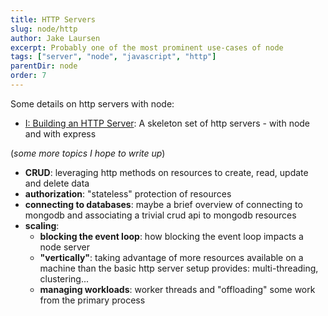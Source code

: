 ```yaml
---
title: HTTP Servers
slug: node/http
author: Jake Laursen
excerpt: Probably one of the most prominent use-cases of node
tags: ["server", "node", "javascript", "http"]
parentDir: node
order: 7
---
```



Some details on http servers with node:  

- [I: Building an HTTP Server](/node/http/intro): A skeleton set of http servers - with node and with express

(_some more topics I hope to write up_)
- **CRUD**: leveraging http methods on resources to create, read, update and delete data
- **authorization**: "stateless" protection of resources
- **connecting to databases**: maybe a brief overview of connecting to mongodb and associating a trivial crud api to mongodb resources
- **scaling**:
  - **blocking the event loop**: how blocking the event loop impacts a node server
  - **"vertically"**: taking advantage of more resources available on a machine than the basic http server setup provides: multi-threading, clustering...
  - **managing workloads**: worker threads and "offloading" some work from the primary process

